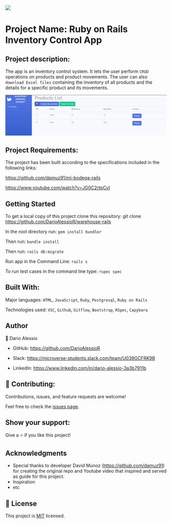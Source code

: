 ![](https://img.shields.io/badge/Microverse-blueviolet)

# Project Name: Ruby on Rails Inventory Control App

## Project description:
The app is an inventory control system. It lets the user perform `CRUD` operations on products and product movements.
The user can also `download Excel files` containing the inventory of all products and the details for a specific product and its movements.

![](app/assets/images/readme_image.png)

## Project Requirements:
The project has been built according to the specifications included in the following links:

https://github.com/damuz91/mi-bodega-rails

https://www.youtube.com/watch?v=JG0C2rtpCvI


## Getting Started

To get a local copy of this project clone this repository: git clone https://github.com/DarioAlessioR/warehouse-rails

In the root directory run: `gem install bundler`

Then run: `bundle install`

Then run: `rails db:migrate`

Run app in the Command Line: `rails s`

To run test cases in the command line type: `rspec spec`

## Built With:
Major languages: `HTML`, `JavaScript`, `Ruby`, `Postgresql`, `Ruby on Rails`

Technologies used: `VSC`, `Github`, `Gitflow`, `Bootstrap`, `RSpec`, `Capybara`


##  Author
👤 Dario Alessio

- GitHub: https://github.com/DarioAlessioR

- Slack: https://microverse-students.slack.com/team/U039GCFRK9B

- LinkedIn: https://www.linkedin.com/in/dario-alessio-3a3b7911b

## 🤝 Contributing:

Contributions, issues, and feature requests are welcome!

Feel free to check the [issues page](../../issues/).

## Show your support:

Give a ⭐️ if you like this project!

## Acknowledgments

- Special thanks to developer David Munoz (https://github.com/damuz91) for creating the original repo and Youtube video that inspired and served as guide for this project.
- Inspiration
- etc

## 📝 License

This project is [MIT](LICENSE) licensed.